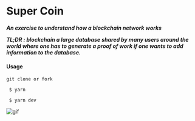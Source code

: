 # Super Coin

***An exercise to understand how a blockchain network works***

***TL;DR : blockchain a large database shared by many users around the world where one has to generate a proof of work if one wants to add information to the database.***

#### Usage

```
git clone or fork
```

```
 $ yarn 
```

```
 $ yarn dev 
```

![gif](https://res.cloudinary.com/turbopila/image/upload/v1633889128/screen-capture_2_m8668g.gif)
